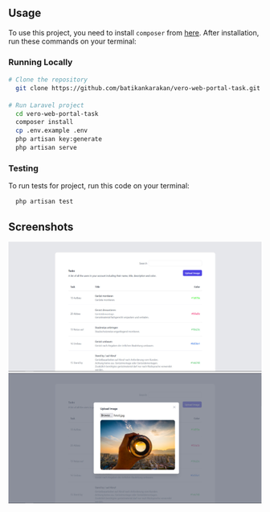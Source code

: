 ## Usage

To use this project, you need to install `composer` from [here](https://getcomposer.org/download/). After installation, run these commands on your terminal:


### Running Locally
```sh
# Clone the repository
  git clone https://github.com/batikankarakan/vero-web-portal-task.git

# Run Laravel project
  cd vero-web-portal-task
  composer install
  cp .env.example .env
  php artisan key:generate
  php artisan serve
```

### Testing
To run tests for project, run this code on your terminal:
```sh
  php artisan test
```

## Screenshots
![Screenshot 1](/public/assets/images/screenshot1.jpeg)
![Screenshot 1](/public/assets/images/screenshot2.jpeg)
